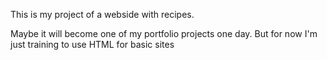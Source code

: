 This is my project of a webside with recipes.

Maybe it will become one of my portfolio projects one day. But for now I'm just training to use HTML for basic sites
